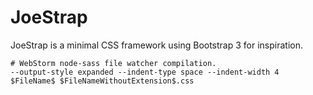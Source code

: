 # JoeStrap
JoeStrap is a minimal CSS framework using Bootstrap 3 for inspiration.

```
# WebStorm node-sass file watcher compilation.
--output-style expanded --indent-type space --indent-width 4 $FileName$ $FileNameWithoutExtension$.css
```
